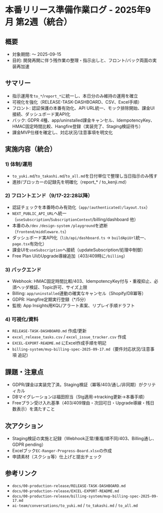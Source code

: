 # 本番リリース準備作業ログ - 2025年9月 第2週（統合）

## 概要
- 対象期間: 〜 2025-09-15
- 目的: 開発再開に伴う残作業の整理・指示出しと、フロント/バック両面の実装再加速

## サマリー
- 指示運用を`to_*`/`report_*`に統一し、本日分のみ維持の運用を確立
- 可視化を強化（RELEASE-TASK-DASHBOARD、CSV、Excel手順）
- フロント: 認証保護の本番有効化、API URL統一、モック排除開始、課金UI接続、ダッシュボード実API化
- バック: GDPR 4種、app/uninstalled課金キャンセル、IdempotencyKey、HMAC固定時間比較、Hangfire登録（実装完了、Staging検証待ち）
- 課金MVP仕様を確定し、対応状況/注意事項を明文化

## 実施内容（統合）
### 1) 体制/運用
- `to_yuki.md`/`to_takashi.md`/`to_all.md`を日付単位で整理し当日指示のみ残す
- 進捗/ブロッカーの記録先を明確化（report_* / to_kenji.md）

### 2) フロントエンド（9/17-22:28以降）
- 認証チェックを本番時のみ有効化（`app/(authenticated)/layout.tsx`）
- `NEXT_PUBLIC_API_URL`へ統一（`useSubscription`/`SubscriptionContext`/billing/dashboard 他）
- 本番のみ`/dev` `/design-system` `/playground`を遮断（`frontend/middleware.ts`）
- ダッシュボード実API化（`lib/api/dashboard.ts` → `buildApiUrl`統一、`page.tsx`有効化）
- 課金UIを`useSubscription`へ接続（updateSubscription/処理中制御）
- Free Plan UIのUpgrade導線追加（403/409時に`/billing`）

### 3) バックエンド
- Webhook: HMAC固定時間比較/403、IdempotencyKey付与・重複抑止、必須ヘッダ検証、Topic許可、サイズ上限
- Billing: `app/uninstalled`連動の確実なキャンセル（Shopify/DB冪等）
- GDPR: Hangfire定期実行登録（*/5分）
- 監視: App Insights用KQL/アラート素案、リプレイ手順ドラフト

### 4) 可視化/資料
- `RELEASE-TASK-DASHBOARD.md` 作成/更新
- `excel_release_tasks.csv` / `excel_issue_tracker.csv` 作成
- `EXCEL-EXPORT-README.md` にExcel作成手順を明記
- `billing-system/mvp-billing-spec-2025-09-17.md`（要件対応状況/注意事項 追記）

## 課題・注意点
- GDPR/課金は実装完了済。Staging検証（冪等/403/通し/非同期）がクリティカル
- DBマイグレーションは福田担当（Stg適用→tracking更新→本番手順）
- Freeプラン受け入れ基準（403/409理由・次回可日・Upgrade導線・残日数表示）を満たすこと

## 次アクション
- Staging検証の実施と記録（Webhook正常/重複/順不同/403、Billing通し、GDPR pending）
- Excelブック`EC-Ranger-Progress-Board.xlsx`の作成
- 申請素材（スクショ等）仕上げと提出チェック

## 参考リンク
- `docs/00-production-release/RELEASE-TASK-DASHBOARD.md`
- `docs/00-production-release/EXCEL-EXPORT-README.md`
- `docs/00-production-release/billing-system/mvp-billing-spec-2025-09-17.md`
- `ai-team/conversations/to_yuki.md` / `to_takashi.md` / `to_all.md`
